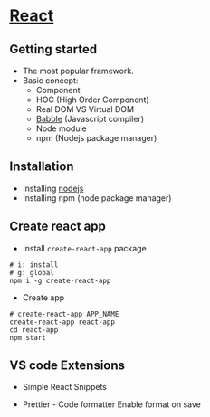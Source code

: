 # [React](https://reactjs.org/)

## Getting started

- The most popular framework.
- Basic concept:
  - Component
  - HOC (High Order Component)
  - Real DOM VS Virtual DOM
  - [Babble](https://babeljs.io/) (Javascript compiler)
  - Node module
  - npm (Nodejs package manager)

## Installation

- Installing [nodejs](https://nodejs.org/en/)
- Installing npm (node package manager)

## Create react app

- Install `create-react-app` package

```
# i: install
# g: global
npm i -g create-react-app
```

- Create app

```
# create-react-app APP_NAME
create-react-app react-app
cd react-app
npm start
```

## VS code Extensions

- Simple React Snippets

- Prettier - Code formatter
  Enable format on save
